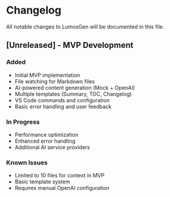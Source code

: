 # Changelog

All notable changes to LumosGen will be documented in this file.

## [Unreleased] - MVP Development

### Added
- Initial MVP implementation
- File watching for Markdown files
- AI-powered content generation (Mock + OpenAI)
- Multiple templates (Summary, TOC, Changelog)
- VS Code commands and configuration
- Basic error handling and user feedback

### In Progress
- Performance optimization
- Enhanced error handling
- Additional AI service providers

### Known Issues
- Limited to 10 files for context in MVP
- Basic template system
- Requires manual OpenAI configuration
